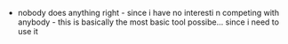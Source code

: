 - nobody does anything right - since i have no interesti n competing with anybody - this is basically the most basic tool possibe... since i need to use it 
